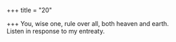 +++
title = "20"

+++
You, wise one, rule over all, both heaven and earth.  
Listen in response to my entreaty.  